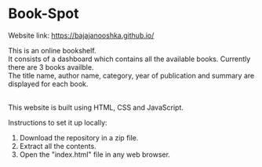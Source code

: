 # Book-Spot
Website link: https://bajajanooshka.github.io/

This is an online bookshelf.\
It consists of a dashboard which contains all the available books.
Currently there are 3 books availble.\
The title name, author name, category, year of publication and summary are displayed for each book. 


\
This website is built using HTML, CSS and JavaScript.

Instructions to set it up locally:
1. Download the repository in a zip file.
2. Extract all the contents.
3. Open the "index.html" file in any web browser.


